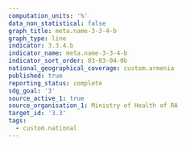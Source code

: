 ```yaml
---
computation_units: '%'
data_non_statistical: false
graph_title: meta.name-3-3-4-b
graph_type: line
indicator: 3.3.4.b
indicator_name: meta.name-3-3-4-b
indicator_sort_order: 03-03-04-0b
national_geographical_coverage: custom.armenia
published: true
reporting_status: complete
sdg_goal: '3'
source_active_1: true
source_organisation_1: Ministry of Health of RA
target_id: '3.3'
tags:
  - custom.national
---
```

